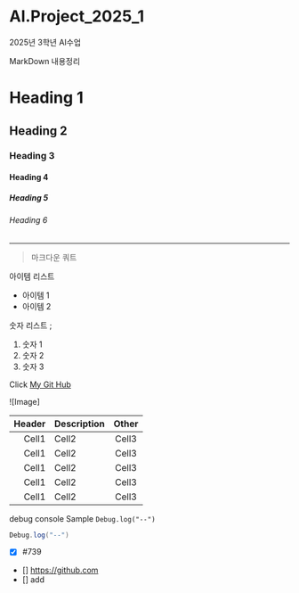 # AI.Project_2025_1
2025년 3학년 AI수업

MarkDown 내용정리

<!--Heading-->

# Heading 1
## Heading 2
### Heading 3
#### Heading 4
##### Heading 5
###### Heading 6

<!--Line-->

---

<!--Quote-->
> 마크다운 쿼트

<!--Bullet List-->
아이템 리스트
* 아이템 1
* 아이템 2

<!--Numbered List-->
숫자 리스트 ;
1. 숫자 1
2. 숫자 2
3. 숫자 3

<!--Link-->
Click [My Git Hub](https://github.com/yoonseokchan/AI.Project_2025_1)

<!--Image-->
![Image]

<!--Table-->

|Header|Description|Other
|--:|:--|:--:|
|Cell1|Cell2|Cell3|
|Cell1|Cell2|Cell3|
|Cell1|Cell2|Cell3|
|Cell1|Cell2|Cell3|
|Cell1|Cell2|Cell3|

<!--Code-->

debug console Sample `Debug.log("--")`

```c#
Debug.log("--")
```

<!--Todolist-->
- [x] #739
- [] https://github.com
- [] add